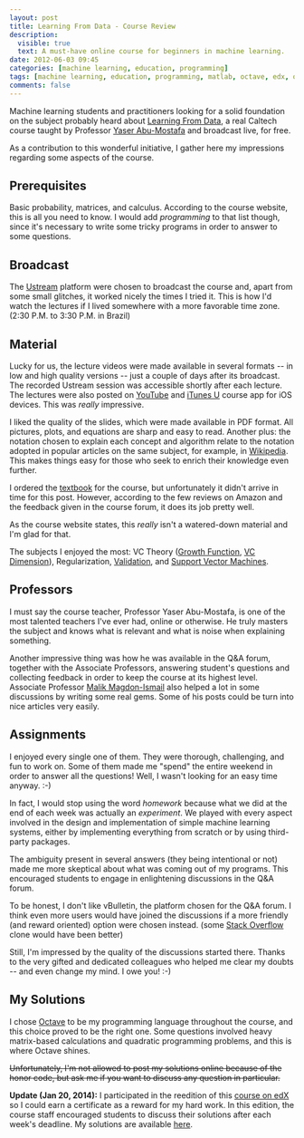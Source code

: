 ```yaml
---
layout: post
title: Learning From Data - Course Review
description:
  visible: true
  text: A must-have online course for beginners in machine learning.
date: 2012-06-03 09:45
categories: [machine learning, education, programming]
tags: [machine learning, education, programming, matlab, octave, edx, online course]
comments: false
---
```


Machine learning students and practitioners looking for a solid
foundation on the subject probably heard about
[Learning From Data](http://work.caltech.edu/telecourse.html), a real
Caltech course taught by Professor
[Yaser Abu-Mostafa](http://work.caltech.edu) and broadcast live, for
free.

As a contribution to this wonderful initiative, I gather here my
impressions regarding some aspects of the course.

<!-- more -->

## Prerequisites

Basic probability, matrices, and calculus. According to the course
website, this is all you need to know. I would add *programming* to
that list though, since it's necessary to write some tricky
programs in order to answer to some questions.

## Broadcast

The [Ustream](http://ustream.com/caltech) platform were chosen to
broadcast the course and, apart from some small glitches, it worked
nicely the times I tried it. This is how I'd watch the lectures if I
lived somewhere with a more favorable time zone. (2:30 P.M. to 3:30
P.M. in Brazil)

## Material

Lucky for us, the lecture videos were made available in several
formats -- in low and high quality versions -- just a couple of days
after its broadcast. The recorded Ustream session was accessible
shortly after each lecture. The lectures were also posted on
[YouTube](http://www.youtube.com/playlist?list=PLD63A284B7615313A&feature=plcp)
and [iTunes U](http://www.apple.com/education/itunes-u/) course app
for iOS devices. This was *really* impressive.

I liked the quality of the slides, which were made available in PDF
format. All pictures, plots, and equations are sharp and easy to
read. Another plus: the notation chosen to explain each concept and
algorithm relate to the notation adopted in popular articles on the
same subject, for example, in [Wikipedia](http://wikipedia.org/). This
makes things easy for those who seek to enrich their knowledge even
further.

I ordered the [textbook](http://www.amazon.com/gp/product/1600490069)
for the course, but unfortunately it didn't arrive in time for this
post. However, according to the few reviews on Amazon and the feedback
given in the course forum, it does its job pretty well.

As the course website states, this *really* isn't a watered-down
material and I'm glad for that.

The subjects I enjoyed the most: VC Theory
([Growth Function](http://en.wikipedia.org/wiki/Shattered_set),
[VC Dimension](http://en.wikipedia.org/wiki/Vc_dimension)),
Regularization, [Validation](http://en.wikipedia.org/wiki/Cross-validation_%28statistics%29),
and
[Support Vector Machines](http://en.wikipedia.org/wiki/Support_vector_machine).

## Professors

I must say the course teacher, Professor Yaser Abu-Mostafa, is one of
the most talented teachers I've ever had, online or otherwise. He
truly masters the subject and knows what is relevant and what is noise
when explaining something.

Another impressive thing was how he was available in the Q&A forum,
together with the Associate Professors, answering student's questions
and collecting feedback in order to keep the course at its highest
level. Associate Professor
[Malik Magdon-Ismail](http://www.cs.rpi.edu/~magdon/) also helped a
lot in some discussions by writing some real gems. Some of his posts
could be turn into nice articles very easily.

## Assignments

I enjoyed every single one of them. They were thorough, challenging,
and fun to work on. Some of them made me "spend" the entire weekend in
order to answer all the questions! Well, I wasn't looking for an easy
time anyway. :-)

In fact, I would stop using the word *homework* because what we did
at the end of each week was actually an *experiment*. We played with
every aspect involved in the design and implementation of simple
machine learning systems, either by implementing everything from
scratch or by using third-party packages.

The ambiguity present in several answers (they being intentional or
not) made me more skeptical about what was coming out of my
programs. This encouraged students to engage in enlightening
discussions in the Q&A forum.

To be honest, I don't like vBulletin, the platform chosen for the Q&A
forum. I think even more users would have joined the discussions if a
more friendly (and reward oriented) option were chosen instead. (some
[Stack Overflow](http://stackoverflow.com/) clone would have been
better)

Still, I'm impressed by the quality of the discussions started
there. Thanks to the very gifted and dedicated colleagues who helped
me clear my doubts -- and even change my mind. I owe you! :-)

## My Solutions

I chose [Octave](http://www.gnu.org/software/octave/) to be my
programming language throughout the course, and this choice proved to
be the right one. Some questions involved heavy matrix-based
calculations and quadratic programming problems, and this is where
Octave shines.

<del>
Unfortunately, I'm not allowed to post my solutions online because of
the honor code, but ask me if you want to discuss any question in
particular.
</del>

**Update (Jan 20, 2014):** I participated in the reedition of this
[course on edX](https://www.edx.org/course/caltechx/caltechx-cs1156x-learning-data-1120)
so I could earn a certificate as a reward for my hard work. In this edition,
the course staff encouraged students to discuss their solutions after each
week's deadline. My solutions are available
[here](https://github.com/danielfm/edx-learning-from-data).
